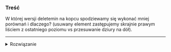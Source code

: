 ### Treść
W której wersji deletemin na kopcu spodziewamy się wykonać mniej porównań i dlaczego?
(usuwany element zastępujemy skrajnie prawym liściem z ostatniego poziomu vs przesuwanie
dziury na dół).


------
<details><summary>Rozwiązanie</summary>
<p>
    
Pierwsze rozwiązanie wykonuje 2logn operacji((porównanie dwóch synów oraz porównanie z mniejszym synem) logn razy)

Przesuwanie dziury w dół wykona >= logn i z dużym prawdopodobieństwem będzie to <2logn (porównanie dwóch synów logn razy + naprawienie kopca)
